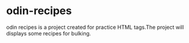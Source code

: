 # odin-recipes
odin recipes is a project created for practice HTML tags.The project will displays some recipes for bulking.